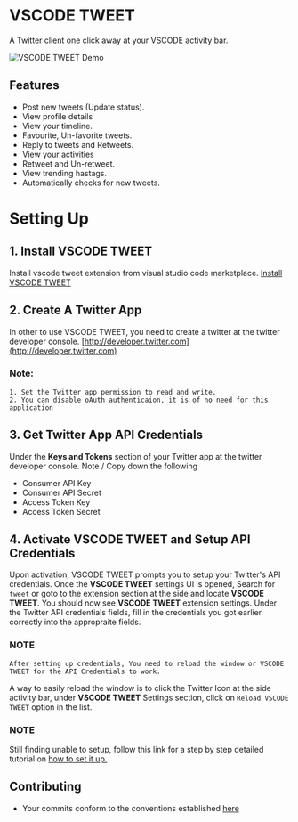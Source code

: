 # VSCODE TWEET
A Twitter client one click away at your VSCODE activity bar.

![VSCODE TWEET Demo](./resources/demo.gif)

## Features
- Post new tweets (Update status).
- View profile details
- View your timeline.
- Favourite, Un-favorite tweets.
- Reply to tweets and Retweets.
- View your activities
- Retweet and Un-retweet.
- View trending hastags.
- Automatically checks for new tweets.

# Setting Up
## 1. Install VSCODE TWEET
Install vscode tweet extension from visual studio code marketplace. [Install VSCODE TWEET](https://marketplace.visualstudio.com/items?itemName=eamodio.gitlens)

## 2. Create A Twitter App
In other to use VSCODE TWEET, you need to create a twitter at the twitter developer console. [http://developer.twitter.com](http://developer.twitter.com)

### Note:
    1. Set the Twitter app permission to read and write.
    2. You can disable oAuth authenticaion, it is of no need for this application

## 3. Get Twitter App API Credentials
Under the **Keys and Tokens** section of your Twitter app at the twitter developer console. Note / Copy down the following
- Consumer API Key
- Consumer API Secret
- Access Token Key
- Access Token Secret

## 4. Activate VSCODE TWEET and Setup API Credentials
Upon activation, VSCODE TWEET prompts you to setup your Twitter's API credentials.
Once the **VSCODE TWEET** settings UI is opened, Search for `tweet` or goto to the extension section at the side and locate **VSCODE TWEET**. You should now see **VSCODE TWEET** extension settings. Under the Twitter API credentials fields, fill in the credentials you got earlier correctly into the appropraite fields.

### NOTE
    After setting up credentials, You need to reload the window or VSCODE TWEET for the API Credentials to work.
A way to easily reload the window is to click the Twitter Icon at the side activity bar, under  **VSCODE TWEET** Settings section, click on `Reload VSCODE TWEET` option in the list.

###  NOTE
Still finding unable to setup, follow this link for a step by step detailed tutorial on [how to set it up.](https://medium.com/@victoraremu/tweeting-from-your-favorite-text-editor-uhh-vs-code-tweet)


## Contributing
 - Your commits conform to the conventions established [here
](https://github.com/conventional-changelog-archived-repos/conventional-changelog-angular/blob/master/convention.md)
